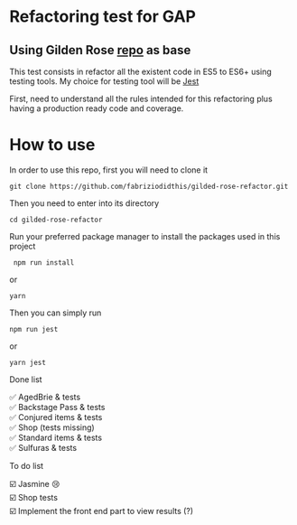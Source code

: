 # Refactoring test for GAP 

## Using Gilden Rose [repo](https://github.com/guyroyse/gilded-rose-javascript) as base 

This test consists in refactor all the existent code in ES5 to ES6+ using testing tools. My choice for testing tool will be [Jest](https://jestjs.io/)

First, need to understand all the rules intended for this refactoring plus having a production ready code and coverage. 

# How to use
In order to use this repo, first you will need to clone it

``` git clone https://github.com/fabriziodidthis/gilded-rose-refactor.git ```

Then you need to enter into its directory

```cd gilded-rose-refactor```

Run your preferred package manager to install the packages used in this project

``` npm run install```

or

``` yarn ```

Then you can simply run

```npm run jest```

or

```yarn jest```

Done list

:white_check_mark: AgedBrie & tests <br>
:white_check_mark: Backstage Pass & tests <br>
:white_check_mark: Conjured items & tests <br>
:white_check_mark: Shop (tests missing) <br>
:white_check_mark: Standard items & tests <br>
:white_check_mark: Sulfuras & tests <br>

To do list

:ballot_box_with_check: Jasmine :cry: <br>
:ballot_box_with_check: Shop tests <br>
:ballot_box_with_check: Implement the front end part to view results (?)

